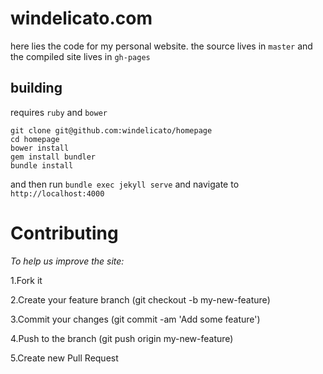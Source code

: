 # windelicato.com

here lies the code for my personal website. the source lives in `master` and the compiled site lives in `gh-pages`

## building
requires `ruby` and `bower`
```
git clone git@github.com:windelicato/homepage
cd homepage
bower install
gem install bundler
bundle install
```

and then run `bundle exec jekyll serve` and navigate to `http://localhost:4000`

# Contributing
*To help us improve the site:*

1.Fork it

2.Create your feature branch (git checkout -b my-new-feature)

3.Commit your changes (git commit -am 'Add some feature')

4.Push to the branch (git push origin my-new-feature)

5.Create new Pull Request
